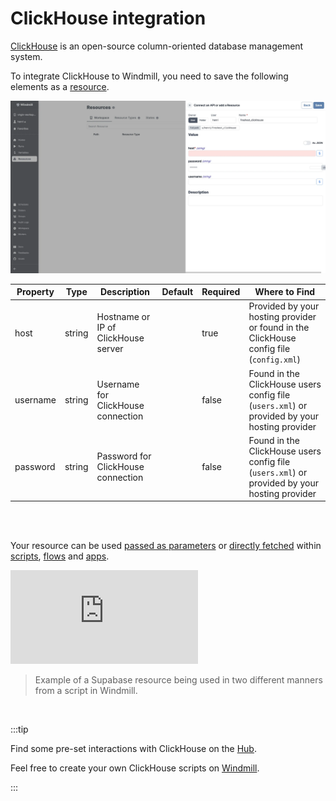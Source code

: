 # ClickHouse integration

[ClickHouse](https://clickhouse.com/) is an open-source column-oriented database management system.

To integrate ClickHouse to Windmill, you need to save the following elements as a [resource](../core_concepts/3_resources_and_types/index.mdx).

![Add ClickHouse Resource](../assets/integrations/add-clickhouse.png.webp)

| Property | Type   | Description                         | Default | Required | Where to Find                                                                                |
| -------- | ------ | ----------------------------------- | ------- | -------- | -------------------------------------------------------------------------------------------- |
| host     | string | Hostname or IP of ClickHouse server |         | true     | Provided by your hosting provider or found in the ClickHouse config file (`config.xml`)      |
| username | string | Username for ClickHouse connection  |         | false    | Found in the ClickHouse users config file (`users.xml`) or provided by your hosting provider |
| password | string | Password for ClickHouse connection  |         | false    | Found in the ClickHouse users config file (`users.xml`) or provided by your hosting provider |

<br/><br/>

Your resource can be used [passed as parameters](../core_concepts/3_resources_and_types/index.mdx#passing-resources-as-parameters-to-scripts-preferred) or [directly fetched](../core_concepts/3_resources_and_types/index.mdx#fetching-them-from-within-a-script-by-using-the-wmill-client-in-the-respective-language) within [scripts](../script_editor/index.mdx), [flows](../flows/1_flow_editor.mdx) and [apps](../apps/0_app_editor/index.mdx).

<iframe
	style={{ aspectRatio: '16/9' }}
	src="https://www.youtube.com/embed/ggJQtzvqaqA"
	title="YouTube video player"
	frameBorder="0"
	allow="accelerometer; autoplay; clipboard-write; encrypted-media; gyroscope; picture-in-picture; web-share"
	allowFullScreen
	className="border-2 rounded-lg object-cover w-full dark:border-gray-800"
></iframe>

<br/>

> Example of a Supabase resource being used in two different manners from a script in Windmill.
<br/>

:::tip

Find some pre-set interactions with ClickHouse on the [Hub](https://hub.windmill.dev/integrations/clickhouse).

Feel free to create your own ClickHouse scripts on [Windmill](../getting_started/00_how_to_use_windmill/index.mdx).

:::
